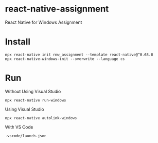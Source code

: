 # react-native-assignment
React Native for Windows Assignment

# Install

    npx react-native init rnw_assignment --template react-native@^0.68.0
    npx react-native-windows-init --overwrite --language cs

# Run

Without Using Visual Studio

    npx react-native run-windows

Using Visual Studio

    npx react-native autolink-windows

With VS Code

    .vscode/launch.json

